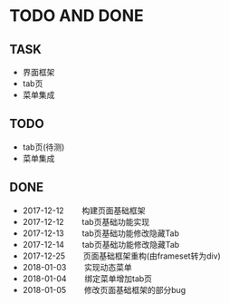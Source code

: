 TODO AND DONE
=====
## TASK
  * 界面框架
  * tab页
  * 菜单集成
  
## TODO
  * tab页(待测)
  * 菜单集成

## DONE
  * 2017-12-12  &emsp;&emsp;构建页面基础框架            
  * 2017-12-12  &emsp;&emsp;tab页基础功能实现          
  * 2017-12-13  &emsp;&emsp;tab页基础功能修改隐藏Tab
  * 2017-12-14  &emsp;&emsp;tab页基础功能修改隐藏Tab     
  * 2017-12-25  &emsp;&emsp;页面基础框架重构(由frameset转为div)
  * 2018-01-03  &emsp;&emsp;实现动态菜单
  * 2018-01-04  &emsp;&emsp;绑定菜单增加tab页
  * 2018-01-05  &emsp;&emsp;修改页面基础框架的部分bug